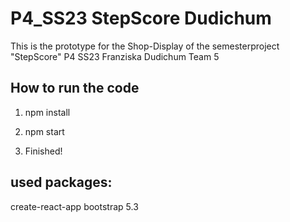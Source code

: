 # P4_SS23 StepScore Dudichum

This is the prototype for the Shop-Display of the semesterproject "StepScore"
P4 SS23 Franziska Dudichum Team 5

<h2>How to run the code</h2>

1. npm install

2. npm start

3. Finished!

<h2>used packages:</h2>

create-react-app
bootstrap 5.3

